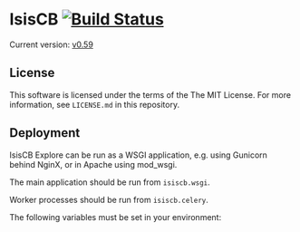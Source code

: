# IsisCB [![Build Status](https://travis-ci.org/upconsulting/IsisCB.svg?branch=develop)](https://travis-ci.org/upconsulting/IsisCB)

Current version: [v0.59](https://github.com/upconsulting/IsisCB/releases/tag/v0.59)

## License

This software is licensed under the terms of the The MIT License. For more
information, see ``LICENSE.md`` in this repository.

## Deployment

IsisCB Explore can be run as a WSGI application, e.g. using Gunicorn behind
NginX, or in Apache using mod_wsgi.

The main application should be run from ``isiscb.wsgi``.

Worker processes should be run from ``isiscb.celery``.

The following variables must be set in your environment:
